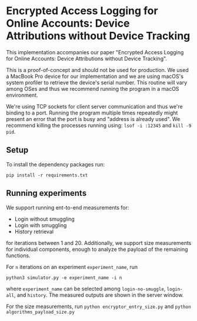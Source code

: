 # Encrypted Access Logging for Online Accounts: Device Attributions without Device Tracking

This implementation accompanies our paper "Encrypted Access Logging for Online Accounts: Device Attributions without Device Tracking".

This is a proof-of-concept and should not be used for production. We used a MacBook Pro device for our implementation and we are using macOS's system profiler to 
retrieve the device's serial number. This routine will vary among OSes and thus we recommend running the program in a macOS environment.  

We're using TCP sockets for client server communication and thus we're binding to a port. Running the program multiple times repeatedly might present an error that 
the port is busy and "address is already used". We recommend killing the processes running using: `lsof -i :12345` and `kill -9 pid`.

## Setup
To install the dependency packages run:
```
pip install -r requirements.txt
```

## Running experiments
We support running ent-to-end measurements for:
- Login without smuggling 
- Login with smuggling
- History retrieval

for iterations between 1 and 20. Additionally, we support size measurements for individual components, enough to analyze the payload of the remaining functions. 


For `n` iterations on an experiment `experiment_name`, run 
```
python3 simulator.py -e experiment_name -i n
```
where `experiment_name` can be selected among `login-no-smuggle`, `login-all`, and `history`.
The measured outputs are shown in the server window.

For the size measurements, run
`python encryptor_entry_size.py`
and
`python algorithms_payload_size.py`
